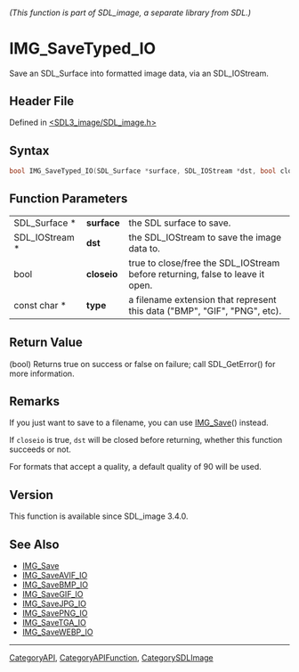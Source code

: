 ###### (This function is part of SDL_image, a separate library from SDL.)
# IMG_SaveTyped_IO

Save an SDL_Surface into formatted image data, via an SDL_IOStream.

## Header File

Defined in [<SDL3_image/SDL_image.h>](https://github.com/libsdl-org/SDL_image/blob/main/include/SDL3_image/SDL_image.h)

## Syntax

```c
bool IMG_SaveTyped_IO(SDL_Surface *surface, SDL_IOStream *dst, bool closeio, const char *type);
```

## Function Parameters

|                |             |                                                                               |
| -------------- | ----------- | ----------------------------------------------------------------------------- |
| SDL_Surface *  | **surface** | the SDL surface to save.                                                      |
| SDL_IOStream * | **dst**     | the SDL_IOStream to save the image data to.                                   |
| bool           | **closeio** | true to close/free the SDL_IOStream before returning, false to leave it open. |
| const char *   | **type**    | a filename extension that represent this data ("BMP", "GIF", "PNG", etc).     |

## Return Value

(bool) Returns true on success or false on failure; call SDL_GetError() for
more information.

## Remarks

If you just want to save to a filename, you can use [IMG_Save](IMG_Save)()
instead.

If `closeio` is true, `dst` will be closed before returning, whether this
function succeeds or not.

For formats that accept a quality, a default quality of 90 will be used.

## Version

This function is available since SDL_image 3.4.0.

## See Also

- [IMG_Save](IMG_Save)
- [IMG_SaveAVIF_IO](IMG_SaveAVIF_IO)
- [IMG_SaveBMP_IO](IMG_SaveBMP_IO)
- [IMG_SaveGIF_IO](IMG_SaveGIF_IO)
- [IMG_SaveJPG_IO](IMG_SaveJPG_IO)
- [IMG_SavePNG_IO](IMG_SavePNG_IO)
- [IMG_SaveTGA_IO](IMG_SaveTGA_IO)
- [IMG_SaveWEBP_IO](IMG_SaveWEBP_IO)

----
[CategoryAPI](CategoryAPI), [CategoryAPIFunction](CategoryAPIFunction), [CategorySDLImage](CategorySDLImage)

